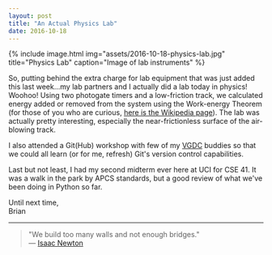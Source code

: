```yaml
---
layout: post
title: "An Actual Physics Lab"
date: 2016-10-18
---
```


{% include image.html
    img="assets/2016-10-18-physics-lab.jpg"
    title="Physics Lab"
    caption="Image of lab instruments" %}

So, putting behind the extra charge for lab equipment that was just added this last week...my lab partners and I actually did a lab today in physics! Woohoo! Using two photogate timers and a low-friction track, we calculated energy added or removed from the system using the Work-energy Theorem (for those of you who are curious, [here is the Wikipedia page](https://en.wikipedia.org/wiki/Work_%28physics%29#Work.E2.80.93energy_principle)). The lab was actually pretty interesting, especially the near-frictionless surface of the air-blowing track.

I also attended a Git(Hub) workshop with few of my [VGDC](http://vgdc-uci.com/) buddies so that we could all learn (or for me, refresh) Git's version control capabilities.

Last but not least, I had my second midterm ever here at UCI for CSE 41. It was a walk in the park by APCS standards, but a good review of what we've been doing in Python so far.

Until next time,<br/>
Brian

---

<blockquote>
"We build too many walls and not enough bridges."<br/>
&mdash; <a href="https://en.wikipedia.org/wiki/Isaac_Newton">Isaac Newton</a>
</blockquote>
